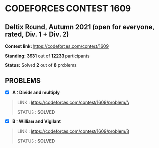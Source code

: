 # CODEFORCES CONTEST 1609

## Deltix Round, Autumn 2021 (open for everyone, rated, Div. 1 + Div. 2)

**Contest link:** https://codeforces.com/contest/1609

**Standing:** **3931** out of **12233** participants

**Status:** Solved **2** out of **8** problems

## PROBLEMS

- [x] **A : Divide and multiply**

> LINK : https://codeforces.com/contest/1609/problem/A
> 
> STATUS : **SOLVED**

- [x] **B : William and Vigilant**

> LINK : https://codeforces.com/contest/1609/problem/B
> 
> STATUS : **SOLVED**
